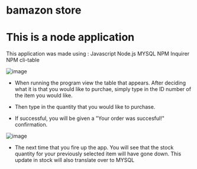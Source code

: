 # bamazon store #

# This is a node application #

This application was made using :
Javascript
Node.js
MYSQL
NPM Inquirer
NPM cli-table

![image](https://user-images.githubusercontent.com/40649236/47599802-511f2300-d97b-11e8-9c61-f8cb679dc98f.png)

* When running the program view the table that appears. After deciding what it is that you would like to purchae, simply type in the ID number of the item you would like. 

* Then type in the quantity that you would like to purchase. 

* If successful, you will be given a "Your order was succesful!" confirmation. 

![image](https://user-images.githubusercontent.com/40649236/47599940-8416e600-d97e-11e8-93fd-0ae1890a803d.png)

* The next time that you fire up the app. You will see that the stock quantity for your previously selected item will have gone down. This update in stock will also translate over to MYSQL
